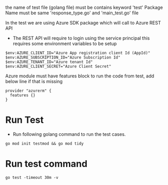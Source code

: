 
 the name of test file (golang file) must be contains keyword 'test'
Package Name must be same 'response_type.go' and 'main_test.go' file

In the test we are using Azure SDK package which will call to Azure REST API
 - The REST API will require to login using the service principal this requires some environment variables to be setup

```  
$env:AZURE_CLIENT_ID="Azure App registration client Id (AppId)"
$env:AZURE_SUBSCRIPTION_ID="Azure Subscription Id"
$env:AZURE_TENANT_ID="Azure tenant Id"
$env:AZURE_CLIENT_SECRET="Azure Client Secret"
```

Azure module must have features block to run the code from test, add below line if that is missing

```
provider "azurerm" {
  features {}
}

```

# Run Test
- Run following golang command to run the test cases.

```
go mod init testmod && go mod tidy
```

# Run test command

```
go test -timeout 30m -v
```